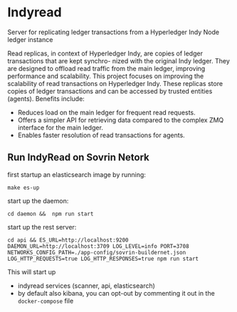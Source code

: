 # Indyread
Server for replicating ledger transactions from a Hyperledger Indy Node ledger instance

Read replicas, in context of Hyperledger Indy, are copies of ledger transactions that are kept synchro-
nized with the original Indy ledger. They are designed to offload read traffic from the main ledger,
improving performance and scalability.
This project focuses on improving the scalability of read transactions on Hyperledger Indy. These
replicas store copies of ledger transactions and can be accessed by trusted entities (agents). Benefits
include:
- Reduces load on the main ledger for frequent read requests.
- Offers a simpler API for retrieving data compared to the complex ZMQ interface for the main
ledger.
- Enables faster resolution of read transactions for agents.

## Run IndyRead on Sovrin Netork
first startup an elasticsearch image by running: 
```
make es-up
```
start up the daemon:
```
cd daemon &&  npm run start
```
start up the rest server:
```
cd api && ES_URL=http://localhost:9200 DAEMON_URL=http://localhost:3709 LOG_LEVEL=info PORT=3708 NETWORKS_CONFIG_PATH=./app-config/sovrin-buildernet.json LOG_HTTP_REQUESTS=true LOG_HTTP_RESPONSES=true npm run start
```

This will start up
- indyread services (scanner, api, elasticsearch)
- by default also kibana, you can opt-out by commenting it out in the `docker-compose` file
 